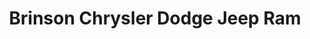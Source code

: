 ---
title: "Brinson Chrysler Dodge Jeep Ram"
url: /corsicana/brinson-chrysler-dodge-jeep-ram/
shop: car
---